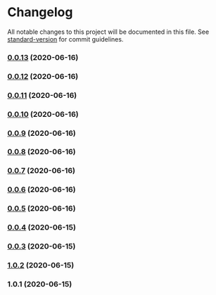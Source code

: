 # Changelog

All notable changes to this project will be documented in this file. See [standard-version](https://github.com/conventional-changelog/standard-version) for commit guidelines.

### [0.0.13](http://github.com///compare/v0.0.12...v0.0.13) (2020-06-16)

### [0.0.12](http://github.com///compare/v0.0.11...v0.0.12) (2020-06-16)

### [0.0.11](http://github.com///compare/v0.0.10...v0.0.11) (2020-06-16)

### [0.0.10](http://github.com///compare/v0.0.9...v0.0.10) (2020-06-16)

### [0.0.9](http://github.com///compare/v0.0.8...v0.0.9) (2020-06-16)

### [0.0.8](http://github.com///compare/v0.0.7...v0.0.8) (2020-06-16)

### [0.0.7](http://github.com///compare/v0.0.6...v0.0.7) (2020-06-16)

### [0.0.6](http://github.com///compare/v0.0.5...v0.0.6) (2020-06-16)

### [0.0.5](http://github.com///compare/v0.0.4...v0.0.5) (2020-06-16)

### [0.0.4](http://github.com///compare/v0.0.3...v0.0.4) (2020-06-15)

### [0.0.3](http://github.com///compare/v1.0.2...v0.0.3) (2020-06-15)

### [1.0.2](http://github.com///compare/v1.0.1...v1.0.2) (2020-06-15)

### 1.0.1 (2020-06-15)
